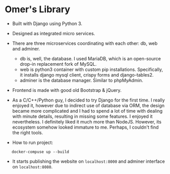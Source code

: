 # Omer's Library

- Built with Django using Python 3.
- Designed as integrated micro services.
- There are three microservices coordinating with each other: db, web and adminer.
  - db is, well, the database. I used MariaDB, which is an open-source drop-in replacement fork of MySQL.
  - web is python3 container with custom pip installations. Specifically, it installs django mysql client, crispy forms and django-tables2.
  - adminer is the database manager. Similar to phpMyAdmin.
- Frontend is made with good old Bootstrap & jQuery.
- As a C/C++/Python guy, I decided to try Django for the first time. I really enjoyed it, however due to indirect use of database via ORM, the design became more complicated and I had to spend a lot of time with dealing with minute details, resulting in missing some features. I enjoyed it nevertheless. I definitely liked it much more than NodeJS. However, its ecosystem somehow looked immature to me. Perhaps, I couldn't find the right tools.

- How to run project:
```
   docker-compuse up --build
```

- It starts publishing the website on `localhost:8000` and adminer interface on `localhost:8080`.
